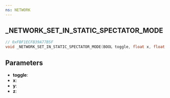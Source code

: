```yaml
---
ns: NETWORK
---
```

## _NETWORK_SET_IN_STATIC_SPECTATOR_MODE

```c
// 0xFBF1ECFB39A77B5F
void _NETWORK_SET_IN_STATIC_SPECTATOR_MODE(BOOL toggle, float x, float y, float z);
```

## Parameters
* **toggle**:
* **x**:
* **y**:
* **z**:
